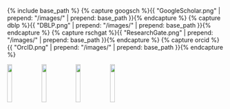 {% include base_path %}
{% capture googsch %}{{ "GoogleScholar.png" | prepend: "/images/" | prepend: base_path }}{% endcapture %}
{% capture dblp %}{{ "DBLP.png" | prepend: "/images/" | prepend: base_path }}{% endcapture %}
{% capture rschgat %}{{ "ResearchGate.png" | prepend: "/images/" | prepend: base_path }}{% endcapture %}
{% capture orcid %}{{ "OrcID.png" | prepend: "/images/" | prepend: base_path }}{% endcapture %}

<a href="https://scholar.google.com/citations?user=XewwOE8AAAAJ&hl=en"><img src="{{googsch}}" height="15%" width="15%"/></a>
<a href="https://dblp.org/pers/hd/k/Kunapuli:Gautam"><img src="{{dblp}}" height="15%" width="15%"/></a>
<a href="https://www.researchgate.net/profile/Gautam_Kunapuli"><img src="{{rschgat}}" height="15%" width="15%"/></a>
<a href="https://orcid.org/0000-0002-9297-2071"><img src="{{orcid}}" height="15%" width="15%"/></a>
<!--a href=""><img src={{}} height=50></a> -->
